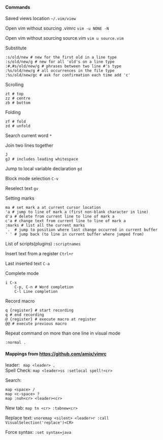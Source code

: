 #### Commands
Saved views location `~/.vim/view`

Open vim without sourcing .vimrc `vim -u NONE -N`

Open vim without sourcing source.vim `vim u source.vim`

Substitute
```
:s/old/new # new for the first old in a line type    
:s/old/new/g # new for all 'old's on a line type       
:#,#s/old/new/g # phrases between two line #'s type       
:%s/old/new/g # all occurrences in the file type        
:%s/old/new/gc # ask for confirmation each time add 'c'             
```

Scrolling
```
zt # top 
zz # centre
zb # bottom
```

Folding
```
zf # fold
zd # unfold
```

Search current word `*`

Join two lines together
```
J 
gJ # includes leading whitespace
```

Jump to local variable declaration `gd`

Block mode selection `C-v`

Reselect text `gv`

Setting marks
```
ma # set mark a at current cursor location
'a # jump to line of mark a (first non-blank character in line)
d'a # delete from current line to line of mark a
c'a # change text from current line to line of mark a
:marks # list all the current marks
`.  # jump to position where last change occurred in current buffer
' ' # jump back (to line in current buffer where jumped from)
```
List of scripts(plugins) `:scriptnames`

Insert text from a register `Ctrl+r`

Last inserted text `C-a`


Complete mode
```
i C-x
	C-p, C-n # Word completion
	C-l Line completion
```

Record macro
```
q {register} # start recording
q # end recording
@ {register} # execute macro at register
@@ # execute previous macro
```

Repeat command on more than one line in visual mode
```
:normal .
```
#### Mappings from https://github.com/amix/vimrc  
leader: ` map <leader> ,`  
Spell Check: `map <leader>ss :setlocal spell!<cr>`  

Search:
```
map <space> /
map <c-space> ?
map :noh<cr> <leader><cr> 
```

New tab: `map tn <cr> :tabnew<cr>`  

Replace text: `vnoremap <silent> <leader>r :call VisualSelection('replace')<CR>`  

Force syntax: `:set syntax=java`  
